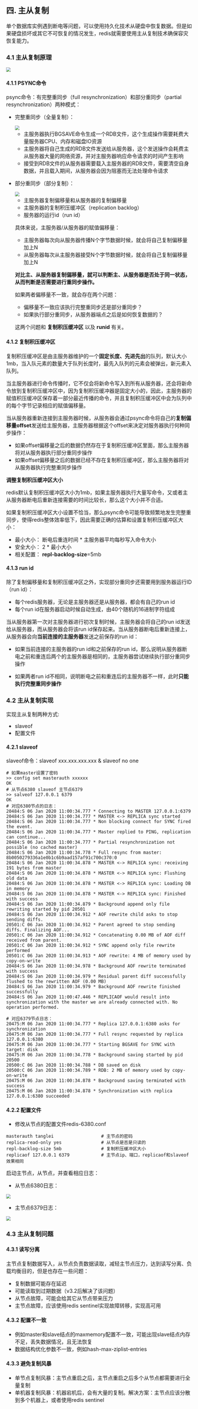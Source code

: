## 四. 主从复制

单个数据库实例遇到断电等问题，可以使用持久化技术从硬盘中恢复数据。但是如果硬盘损坏或其它不可恢复的情况发生，redis就需要使用主从复制技术确保容灾恢复能力。



### 4.1 主从复制原理

<img src="./pics/主从复制原理.png" style="zoom:75%;" />

#### 4.1.1 PSYNC命令

psync命令：有完整重同步（full resynchronization）和部分重同步（partial resynchronization）两种模式：

- 完整重同步（全量复制）：

  <img src="./pics/全量复制.png" style="zoom:75%;" />

  - 主服务器执行BGSAVE命令生成一个RDB文件，这个生成操作需要耗费大量服务器CPU、内存和磁盘IO资源
  - 主服务器将自己生成的RDB文件发送给从服务器，这个发送操作会耗费主从服务器大量的网络资源，并对主服务器响应命令请求的时间产生影响
  - 接受到RDB文件的从服务器需要载入主服务器的RDB文件，需要清空自身数据，并且载入期间，从服务器会因为阻塞而无法处理命令请求

- 部分重同步（部分复制）：

  <img src="./pics/部分复制.png" style="zoom:75%;" />

  - 主服务器复制偏移量和从服务器的复制偏移量
  - 主服务器的复制积压缓冲区（replication backlog）
  - 服务器的运行id（run id）

  具体来说，主服务器/从服务器的赋值偏移量：

  - 主服务器每次向从服务器传播N个字节数据时候，就会将自己复制偏移量加上N
  - 从服务器每次从主服务器接受N个字节数据时候，就会将自己复制偏移量加上N

  **对比主、从服务器复制偏移量，就可以判断主、从服务器是否处于同一状态，从而判断是否需要进行重同步操作。**

  如果两者偏移量不一致，就会存在两个问题：

  - 偏移量不一致应该执行完整重同步还是部分重同步？
  - 如果执行部分重同步，从服务器端点之后是如何恢复数据的？

  这两个问题和 **复制积压缓冲区** 以及 **runid** 有关。

#### 4.1.2 复制积压缓冲区

复制积压缓冲区是由主服务器维护的一个**固定长度、先进先出**的队列，默认大小1mb，当入队元素的数量大于队列长度时，最先入队列的元素会被弹出，新元素入队列。

当主服务器进行命令传播时，它不仅会将新命令写入到所有从服务器，还会将新命令放到复制积压缓冲区中，因为复制积压缓冲器是固定大小的，因此，主服务器的赋值积压缓冲区保存着一部分最近传播的命令，并且复制积压缓冲区中会为队列中的每个字节记录相应的赋值偏移量。

当从服务器重新连接到主服务器时候，从服务器会通过psync命令将自己的**复制偏移量offset**发送给主服务器，主服务器根据这个offset来决定对服务器执行何种同步操作：

- 如果offset偏移量之后的数据仍然存在于复制积压缓冲区里面，那么主服务器将对从服务器执行部分重同步操作
- 如果offset偏移量之后的数据已经不存在复制积压缓冲区，那么主服务器将对从服务器执行完整重同步操作



**调整复制积压缓冲区大小**

redis默认复制积压缓冲区大小为1mb，如果主服务器执行大量写命令，又或者主从服务器断电后重新连接需要的时间比较长，那么这个大小并不合适。

如果复制积压缓冲区大小设置不恰当，那么psync命令可能导致频繁地发生完整重同步，使得redis整体效率低下，因此需要正确的估算和设置复制积压缓冲区大小：

- 最小大小：                          断电后重连时间 * 主服务器平均每秒写入命令大小
- 安全大小：                          2 * 最小大小
- 相关配置：                           **repl-backlog-size**=5mb

#### 4.1.3 run id

除了复制偏移量和复制积压缓冲区之外，实现部分重同步还需要用到服务器运行ID（run id）：

- 每个redis服务器，无论是主服务器还是从服务器，都会有自己的run id
- 每个run id在服务器启动时候自动生成，由40个随机的16进制字符组成

当从服务器第一次对主服务器进行初次复制时候，主服务器会将自己的run id发送给从服务器，而从服务器会将该run id保存起来。当从服务器断电后重新连接上，从服务器会向**当前连接的主服务器**发送之前保存的run id：

- 如果当前连接的主服务器的run id和之前保存的run id，那么说明从服务器断电之前和重连后两个的主服务器是相同的，主服务器尝试继续执行部分重同步操作

- 如果两者run id不相同，说明断电之前和重连后的主服务器不一样，此时**只能执行完整重同步操作**



### 4.2 主从复制实现

实现主从复制两种方式:

- slaveof
- 配置文件

#### 4.2.1 slaveof

slaveof命令：slaveof xxx.xxx.xxx.xxx & slaveof no one

```shell
# 如果master设置了密码
>> config set masterauth xxxxxx
OK
# 从节点6380 slaveof 主节点6379
>> salveof 127.0.0.1 6379
OK
# 对应6380节点的日志：
20484:S 06 Jan 2020 11:00:34.777 * Connecting to MASTER 127.0.0.1:6379
20484:S 06 Jan 2020 11:00:34.777 * MASTER <-> REPLICA sync started
20484:S 06 Jan 2020 11:00:34.777 * Non blocking connect for SYNC fired the event.
20484:S 06 Jan 2020 11:00:34.777 * Master replied to PING, replication can continue...
20484:S 06 Jan 2020 11:00:34.777 * Partial resynchronization not possible (no cached master)
20484:S 06 Jan 2020 11:00:34.778 * Full resync from master: 8b0050279336a1e0b1c6b9aad157af91c700c370:0
20484:S 06 Jan 2020 11:00:34.878 * MASTER <-> REPLICA sync: receiving 191 bytes from master
20484:S 06 Jan 2020 11:00:34.878 * MASTER <-> REPLICA sync: Flushing old data
20484:S 06 Jan 2020 11:00:34.878 * MASTER <-> REPLICA sync: Loading DB in memory
20484:S 06 Jan 2020 11:00:34.878 * MASTER <-> REPLICA sync: Finished with success
20484:S 06 Jan 2020 11:00:34.879 * Background append only file rewriting started by pid 20501
20484:S 06 Jan 2020 11:00:34.912 * AOF rewrite child asks to stop sending diffs.
20501:C 06 Jan 2020 11:00:34.912 * Parent agreed to stop sending diffs. Finalizing AOF...
20501:C 06 Jan 2020 11:00:34.912 * Concatenating 0.00 MB of AOF diff received from parent.
20501:C 06 Jan 2020 11:00:34.912 * SYNC append only file rewrite performed
20501:C 06 Jan 2020 11:00:34.913 * AOF rewrite: 4 MB of memory used by copy-on-write
20484:S 06 Jan 2020 11:00:34.978 * Background AOF rewrite terminated with success
20484:S 06 Jan 2020 11:00:34.979 * Residual parent diff successfully flushed to the rewritten AOF (0.00 MB)
20484:S 06 Jan 2020 11:00:34.979 * Background AOF rewrite finished successfully
20484:S 06 Jan 2020 11:00:47.446 * REPLICAOF would result into synchronization with the master we are already connected with. No operation performed.

# 对应6379节点日志：
20475:M 06 Jan 2020 11:00:34.777 * Replica 127.0.0.1:6380 asks for synchronization
20475:M 06 Jan 2020 11:00:34.777 * Full resync requested by replica 127.0.0.1:6380
20475:M 06 Jan 2020 11:00:34.777 * Starting BGSAVE for SYNC with target: disk
20475:M 06 Jan 2020 11:00:34.778 * Background saving started by pid 20500
20500:C 06 Jan 2020 11:00:34.788 * DB saved on disk
20500:C 06 Jan 2020 11:00:34.789 * RDB: 2 MB of memory used by copy-on-write
20475:M 06 Jan 2020 11:00:34.878 * Background saving terminated with success
20475:M 06 Jan 2020 11:00:34.878 * Synchronization with replica 127.0.0.1:6380 succeeded
```

#### 4.2.2 配置文件

- 修改从节点的配置文件redis-6380.conf

```properties
masterauth tanglei	 				# 主节点的密码
replica-read-only yes				# 从节点是否是只读的
repl-backlog-size 5mb				# 复制积压缓冲区大小
replicaof 127.0.0.1 6379			# 主节点ip、端口，replicaof和slaveof效果相同
```

启动主节点，从节点，并查看相应日志：

- 从节点6380日志：

<img src="./pics/主从复制-从节点日志截图.png" style="zoom:75%;" />

- 主节点6379日志：

<img src="./pics/主从复制-主节点日志截图.png" style="zoom:75%;" />



### 4.3 主从复制问题

#### 4.3.1 读写分离

主节点复制数据写入，从节点负责数据读取，减轻主节点压力，达到读写分离、负载均衡目的，但是也存在一些问题：

- 复制数据可能存在延迟
- 可能读取到过期数据（v3.2后解决了该问题）
- 从节点故障，可能会给其它从节点带来压力
- 主节点故障，应该使用redis sentinel实现故障转移，实现高可用

#### 4.3.2 配置不一致

* 例如master和slave结点的maxmemory配置不一致，可能出现slave结点内存不足，丢失数据情况，且无法恢复
* 数据结构优化参数不一致，例如hash-max-ziplist-entries

#### 4.3.3 避免复制风暴

- 单节点复制风暴：主节点重启之后，主节点重启之后多个从节点都需要进行全量复制
- 单机器复制风暴：机器宕机后，会有大量的复制。解决方案：主节点应该分散到多个机器上，或者使用redis sentinel
